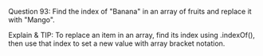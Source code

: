 Question 93: Find the index of "Banana" in an array of fruits and replace it with "Mango".

Explain & TIP: To replace an item in an array, find its index using .indexOf(), then use that index to set a new value with array bracket notation.
